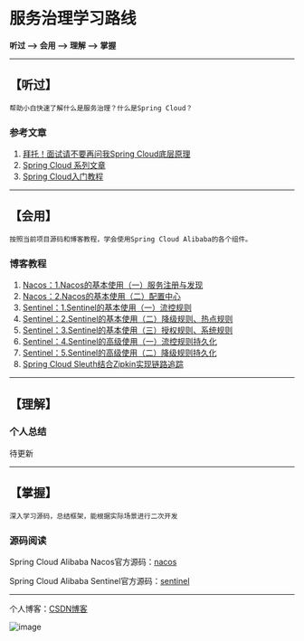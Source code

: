 # 服务治理学习路线


**听过 --> 会用 --> 理解 --> 掌握**

---

## 【听过】

`帮助小白快速了解什么是服务治理？什么是Spring Cloud？`

### 参考文章

1. [拜托！面试请不要再问我Spring Cloud底层原理](https://mp.weixin.qq.com/s/mOk0KuEWQUiugyRA3-FXwg)
2. [Spring Cloud 系列文章](https://www.fangzhipeng.com/spring-cloud.html)
3. [Spring Cloud入门教程](https://www.jianshu.com/u/8f959a9cbc66)


---

## 【会用】

`按照当前项目源码和博客教程，学会使用Spring Cloud Alibaba的各个组件。`

### 博客教程

1. [Nacos：1.Nacos的基本使用（一）服务注册与发现](https://blog.csdn.net/w_y_x_y/article/details/115558041?spm=1001.2014.3001.5501)
2. [Nacos：2.Nacos的基本使用（二）配置中心](https://blog.csdn.net/w_y_x_y/article/details/115560257?spm=1001.2014.3001.5501)
3. [Sentinel：1.Sentinel的基本使用（一）流控规则](https://blog.csdn.net/w_y_x_y/article/details/115701510?spm=1001.2014.3001.5501)
4. [Sentinel：2.Sentinel的基本使用（二）降级规则、热点规则](https://blog.csdn.net/w_y_x_y/article/details/115701546?spm=1001.2014.3001.5501)
5. [Sentinel：3.Sentinel的基本使用（三）授权规则、系统规则](https://blog.csdn.net/w_y_x_y/article/details/115703915?spm=1001.2014.3001.5501)
6. [Sentinel：4.Sentinel的高级使用（一）流控规则持久化](https://blog.csdn.net/w_y_x_y/article/details/115735785?spm=1001.2014.3001.5501)
7. [Sentinel：5.Sentinel的高级使用（二）降级规则持久化](https://blog.csdn.net/w_y_x_y/article/details/115758915?spm=1001.2014.3001.5501)
8. [Spring Cloud Sleuth结合Zipkin实现链路追踪](https://blog.csdn.net/w_y_x_y/article/details/115770942)

---

## 【理解】

### 个人总结

待更新

---

## 【掌握】

`深入学习源码，总结框架，能根据实际场景进行二次开发`

### 源码阅读

Spring Cloud Alibaba Nacos官方源码：[nacos](https://github.com/alibaba/nacos)

Spring Cloud Alibaba Sentinel官方源码：[sentinel](https://github.com/alibaba/sentinel)

---

个人博客：[CSDN博客](https://blog.csdn.net/w_y_x_y)

![image](https://note.youdao.com/yws/public/resource/fbce5e4f4122dcb2ed7f9bf7f715f161/xmlnote/1E0B0162D101464FB2F0BBE7D9537A6E/25018)